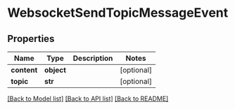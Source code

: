 # WebsocketSendTopicMessageEvent

## Properties
Name | Type | Description | Notes
------------ | ------------- | ------------- | -------------
**content** | **object** |  | [optional] 
**topic** | **str** |  | [optional] 

[[Back to Model list]](../README.md#documentation-for-models) [[Back to API list]](../README.md#documentation-for-api-endpoints) [[Back to README]](../README.md)


